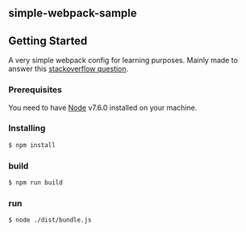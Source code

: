 ## simple-webpack-sample

## Getting Started

A very simple webpack config for learning purposes. Mainly made to answer this [stackoverflow question](https://stackoverflow.com/questions/43114455/compress-and-minify-multiples-javascript-files-into-one-with-webpack).


### Prerequisites

You need to have [Node](https://nodejs.org/en/download/current/) v7.6.0 installed on your machine. 




### Installing

```bash
$ npm install
```


### build

```bash
$ npm run build 
```

### run

```bash
$ node ./dist/bundle.js  
```
